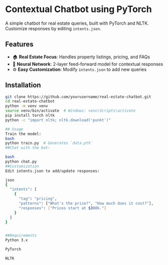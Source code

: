 # Contextual Chatbot using PyTorch  

A simple chatbot for real estate queries, built with PyTorch and NLTK. Customize responses by editing `intents.json`.  

## Features  
- 🏠 **Real Estate Focus**: Handles property listings, pricing, and FAQs  
- 🧠 **Neural Network**: 2-layer feed-forward model for contextual responses  
- ⚙️ **Easy Customization**: Modify `intents.json` to add new queries  

## Installation  
```bash
git clone https://github.com/yourusername/real-estate-chatbot.git
cd real-estate-chatbot
python -m venv venv
source venv/bin/activate  # Windows: venv\Scripts\activate
pip install torch nltk
python -c "import nltk; nltk.download('punkt')"

## Usage
Train the model:
bash
python train.py  # Generates `data.pth`
##Chat with the bot:

bash
python chat.py
##Customization
Edit intents.json to add/update responses:

json
{
  "intents": [
    {
      "tag": "pricing",
      "patterns": ["What's the price?", "How much does it cost?"],
      "responses": ["Prices start at $300k."]
    }
  ]
}


##Requirements
Python 3.x

PyTorch

NLTK
